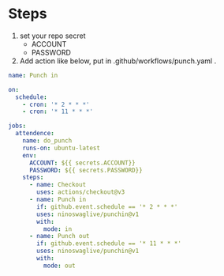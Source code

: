 # Steps
1. set your repo secret
    - ACCOUNT
    - PASSWORD
2. Add action like below, put in .github/workflows/punch.yaml .


```yaml
name: Punch in

on:
  schedule:
    - cron: '* 2 * * *'
    - cron: '* 11 * * *'

jobs:
  attendence:
    name: do_punch
    runs-on: ubuntu-latest
    env:
      ACCOUNT: ${{ secrets.ACCOUNT}}
      PASSWORD: ${{ secrets.PASSWORD}}
    steps:
      - name: Checkout
        uses: actions/checkout@v3
      - name: Punch in
        if: github.event.schedule == '* 2 * * *'
        uses: ninoswaglive/punchin@v1
        with:
          mode: in
      - name: Punch out
        if: github.event.schedule == '* 11 * * *'
        uses: ninoswaglive/punchin@v1
        with:
          mode: out

```
